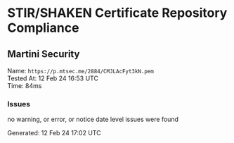 # STIR/SHAKEN Certificate Repository Compliance

## Martini Security

Name: `https://p.mtsec.me/2884/CMJLAcFyt3kN.pem`\
Tested At: 12 Feb 24 16:53 UTC\
Time: 84ms

### Issues

no warning, or error, or notice date level issues were found

Generated: 12 Feb 24 17:02 UTC